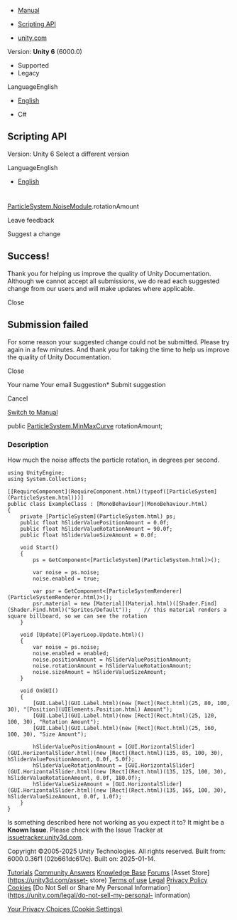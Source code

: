 [ ]()

  * [Manual](../Manual/index.html)
  * [Scripting API](../ScriptReference/index.html)

  * [unity.com](https://unity.com/)

Version: **Unity 6** (6000.0)

  * Supported
  * Legacy

LanguageEnglish

  * [English]()

  * C#

[ ](https://docs.unity3d.com)

## Scripting API

Version: Unity 6 Select a different version

LanguageEnglish

  * [English]()

#
[ParticleSystem.NoiseModule](ParticleSystem.NoiseModule.html).rotationAmount

Leave feedback

Suggest a change

## Success!

Thank you for helping us improve the quality of Unity Documentation. Although
we cannot accept all submissions, we do read each suggested change from our
users and will make updates where applicable.

Close

## Submission failed

For some reason your suggested change could not be submitted. Please <a>try
again</a> in a few minutes. And thank you for taking the time to help us
improve the quality of Unity Documentation.

Close

Your name Your email Suggestion* Submit suggestion

Cancel

[Switch to Manual](../Manual/class-ParticleSystem.html "Go to ParticleSystem
Component in the Manual")

public [ParticleSystem.MinMaxCurve](ParticleSystem.MinMaxCurve.html)
rotationAmount;

### Description

How much the noise affects the particle rotation, in degrees per second.

    
    
    using UnityEngine;
    using System.Collections;  
      
    [[RequireComponent](RequireComponent.html)(typeof([ParticleSystem](ParticleSystem.html)))]
    public class ExampleClass : [MonoBehaviour](MonoBehaviour.html)
    {
        private [ParticleSystem](ParticleSystem.html) ps;
        public float hSliderValuePositionAmount = 0.0f;
        public float hSliderValueRotationAmount = 90.0f;
        public float hSliderValueSizeAmount = 0.0f;  
      
        void Start()
        {
            ps = GetComponent<[ParticleSystem](ParticleSystem.html)>();  
      
            var noise = ps.noise;
            noise.enabled = true;  
      
            var psr = GetComponent<[ParticleSystemRenderer](ParticleSystemRenderer.html)>();
            psr.material = new [Material](Material.html)([Shader.Find](Shader.Find.html)("Sprites/Default"));    // this material renders a square billboard, so we can see the rotation
        }  
      
        void [Update](PlayerLoop.Update.html)()
        {
            var noise = ps.noise;
            noise.enabled = enabled;
            noise.positionAmount = hSliderValuePositionAmount;
            noise.rotationAmount = hSliderValueRotationAmount;
            noise.sizeAmount = hSliderValueSizeAmount;
        }  
      
        void OnGUI()
        {
            [GUI.Label](GUI.Label.html)(new [Rect](Rect.html)(25, 80, 100, 30), "[Position](UIElements.Position.html) Amount");
            [GUI.Label](GUI.Label.html)(new [Rect](Rect.html)(25, 120, 100, 30), "Rotation Amount");
            [GUI.Label](GUI.Label.html)(new [Rect](Rect.html)(25, 160, 100, 30), "Size Amount");  
      
            hSliderValuePositionAmount = [GUI.HorizontalSlider](GUI.HorizontalSlider.html)(new [Rect](Rect.html)(135, 85, 100, 30), hSliderValuePositionAmount, 0.0f, 5.0f);
            hSliderValueRotationAmount = [GUI.HorizontalSlider](GUI.HorizontalSlider.html)(new [Rect](Rect.html)(135, 125, 100, 30), hSliderValueRotationAmount, 0.0f, 180.0f);
            hSliderValueSizeAmount = [GUI.HorizontalSlider](GUI.HorizontalSlider.html)(new [Rect](Rect.html)(135, 165, 100, 30), hSliderValueSizeAmount, 0.0f, 1.0f);
        }
    }
    

Is something described here not working as you expect it to? It might be a
**Known Issue**. Please check with the Issue Tracker at
[issuetracker.unity3d.com](https://issuetracker.unity3d.com).

Copyright ©2005-2025 Unity Technologies. All rights reserved. Built from:
6000.0.36f1 (02b661dc617c). Built on: 2025-01-14.

[Tutorials](https://unity3d.com/learn) [Community
Answers](https://answers.unity3d.com) [Knowledge
Base](https://support.unity3d.com/hc/en-us)
[Forums](https://forum.unity3d.com) [Asset Store](https://unity3d.com/asset-
store) [Terms of use](https://docs.unity3d.com/Manual/TermsOfUse.html)
[Legal](https://unity.com/legal) [Privacy
Policy](https://unity.com/legal/privacy-policy)
[Cookies](https://unity.com/legal/cookie-policy) [Do Not Sell or Share My
Personal Information](https://unity.com/legal/do-not-sell-my-personal-
information)

[Your Privacy Choices (Cookie Settings)](javascript:void\(0\);)

